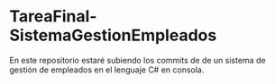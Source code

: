 # TareaFinal-SistemaGestionEmpleados
En este repositorio estaré subiendo los commits de de un sistema de gestión de empleados en el lenguaje C# en consola.
